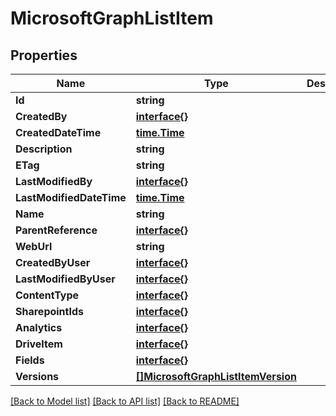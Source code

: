 # MicrosoftGraphListItem

## Properties

Name | Type | Description | Notes
------------ | ------------- | ------------- | -------------
**Id** | **string** |  | [optional] 
**CreatedBy** | [**interface{}**](.md) |  | [optional] 
**CreatedDateTime** | [**time.Time**](time.Time.md) |  | [optional] 
**Description** | **string** |  | [optional] 
**ETag** | **string** |  | [optional] 
**LastModifiedBy** | [**interface{}**](.md) |  | [optional] 
**LastModifiedDateTime** | [**time.Time**](time.Time.md) |  | [optional] 
**Name** | **string** |  | [optional] 
**ParentReference** | [**interface{}**](.md) |  | [optional] 
**WebUrl** | **string** |  | [optional] 
**CreatedByUser** | [**interface{}**](.md) |  | [optional] 
**LastModifiedByUser** | [**interface{}**](.md) |  | [optional] 
**ContentType** | [**interface{}**](.md) |  | [optional] 
**SharepointIds** | [**interface{}**](.md) |  | [optional] 
**Analytics** | [**interface{}**](.md) |  | [optional] 
**DriveItem** | [**interface{}**](.md) |  | [optional] 
**Fields** | [**interface{}**](.md) |  | [optional] 
**Versions** | [**[]MicrosoftGraphListItemVersion**](microsoft.graph.listItemVersion.md) |  | [optional] 

[[Back to Model list]](../README.md#documentation-for-models) [[Back to API list]](../README.md#documentation-for-api-endpoints) [[Back to README]](../README.md)


